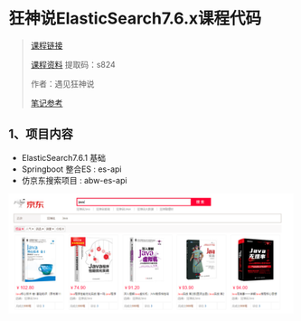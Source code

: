 # 狂神说ElasticSearch7.6.x课程代码

> [课程链接](https://www.bilibili.com/video/BV17a4y1x7zq)
>
> [课程资料](https://pan.baidu.com/s/1PT3jLvCksOhq7kgAKzQm7g) 提取码：s824
> 
> 作者：遇见狂神说
>
> [笔记参考](https://blog.csdn.net/qq_40649503/article/details/109572150)
>
## 1、项目内容
- ElasticSearch7.6.1 基础
- Springboot 整合ES : es-api
- 仿京东搜索项目 : abw-es-api

![仿京东搜索项目效果](image/1.png)
